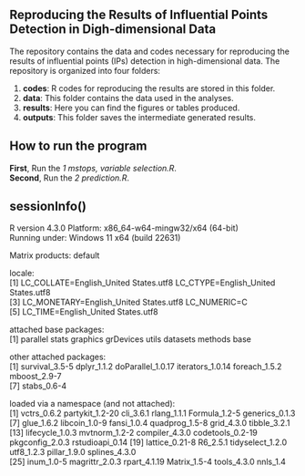 ## Reproducing the Results of Influential Points Detection in Digh-dimensional Data

The repository contains the data and codes necessary for reproducing the results of influential points (IPs) detection in high-dimensional data. The repository is organized into four folders:

1. **codes**: R codes for reproducing the results are stored in this folder.
2. **data**: This folder contains the data used in the analyses.
3. **results**: Here you can find the figures or tables produced.
4. **outputs**: This folder saves the intermediate generated results.

## How to run the program

**First**, Run the *1 mstops, variable selection.R*.  
**Second**, Run the *2 prediction.R*.  

## sessionInfo()

R version 4.3.0
Platform: x86_64-w64-mingw32/x64 (64-bit)  
Running under: Windows 11 x64 (build 22631)  

Matrix products: default  

locale:  
[1] LC_COLLATE=English_United States.utf8  LC_CTYPE=English_United States.utf8    
[3] LC_MONETARY=English_United States.utf8 LC_NUMERIC=C                            
[5] LC_TIME=English_United States.utf8      

attached base packages:  
[1] parallel  stats     graphics  grDevices utils     datasets  methods   base       

other attached packages:  
[1] survival_3.5-5    dplyr_1.1.2       doParallel_1.0.17 iterators_1.0.14  foreach_1.5.2     mboost_2.9-7     
[7] stabs_0.6-4        

loaded via a namespace (and not attached):  
 [1] vctrs_0.6.2      partykit_1.2-20  cli_3.6.1        rlang_1.1.1      Formula_1.2-5    generics_0.1.3  
 [7] glue_1.6.2       libcoin_1.0-9    fansi_1.0.4      quadprog_1.5-8   grid_4.3.0       tibble_3.2.1    
[13] lifecycle_1.0.3  mvtnorm_1.2-2    compiler_4.3.0   codetools_0.2-19 pkgconfig_2.0.3  rstudioapi_0.14 
[19] lattice_0.21-8   R6_2.5.1         tidyselect_1.2.0 utf8_1.2.3       pillar_1.9.0     splines_4.3.0   
[25] inum_1.0-5       magrittr_2.0.3   rpart_4.1.19     Matrix_1.5-4     tools_4.3.0      nnls_1.4         
